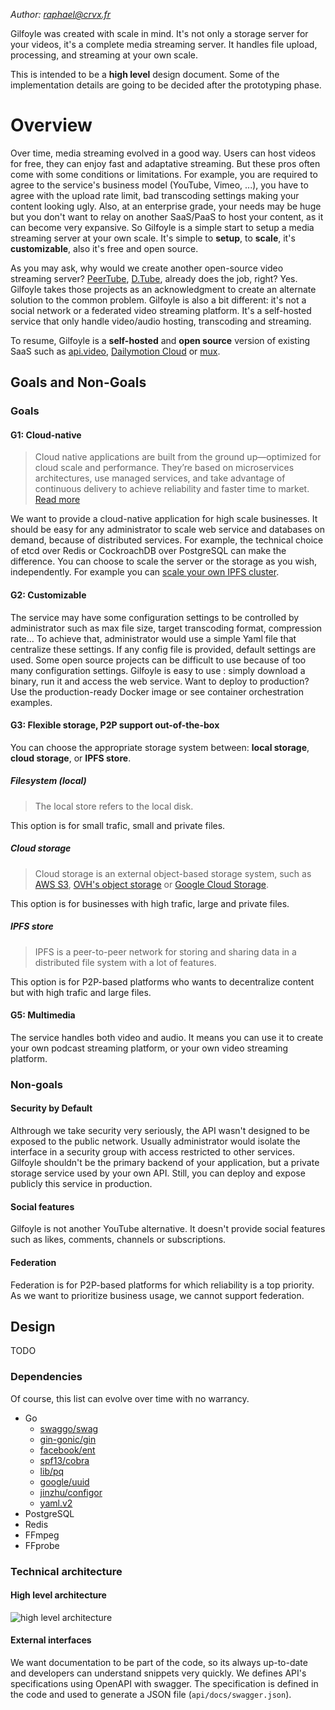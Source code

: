 *Author: raphael@crvx.fr*

Gilfoyle was created with scale in mind. It's not only a storage server for your videos, it's a complete media streaming server. It handles file upload, processing, and streaming at your own scale.

This is intended to be a **high level** design document. Some of the implementation details are going to be decided after the prototyping phase.

# Overview

Over time, media streaming evolved in a good way. Users can host videos for free, they can enjoy fast and adaptative streaming. But these pros often come with some conditions or limitations. For example, you are required to agree to the service's business model (YouTube, Vimeo, ...), you have to agree with the upload rate limit, bad transcoding settings making your content looking ugly. Also, at an enterprise grade, your needs may be huge but you don't want to relay on another SaaS/PaaS to host your content, as it can become very expansive. So Gilfoyle is a simple start to setup a media streaming server at your own scale. It's simple to **setup**, to **scale**, it's **customizable**, also it's free and open source.

As you may ask, why would we create another open-source video streaming server? [PeerTube](https://github.com/Chocobozzz/PeerTube), [D.Tube](https://d.tube/), already does the job, right? Yes. Gilfoyle takes those projects as an acknowledgment to create an alternate solution to the common problem. Gilfoyle is also a bit different: it's not a social network or a federated video streaming platform. It's a self-hosted service that only handle video/audio hosting, transcoding and streaming.

To resume, Gilfoyle is a **self-hosted** and **open source** version of existing SaaS such as [api.video](https://api.video/), [Dailymotion Cloud](https://dmcloud.net/) or [mux](https://mux.com/).

## Goals and Non-Goals

### Goals

#### G1: Cloud-native

> Cloud native applications are built from the ground up—optimized for cloud scale and performance. They’re based on microservices architectures, use managed services, and take advantage of continuous delivery to achieve reliability and faster time to market. [Read more](https://azure.microsoft.com/en-us/overview/cloudnative/)

We want to provide a cloud-native application for high scale businesses. It should be easy for any administrator to scale web service and databases on demand, because of distributed services. For example, the technical choice of etcd over Redis or CockroachDB over PostgreSQL can make the difference. You can choose to scale the server or the storage as you wish, independently. For example you can [scale your own IPFS cluster](https://cluster.ipfs.io/).
#### G2: Customizable

The service may have some configuration settings to be controlled by administrator such as max file size, target transcoding format, compression rate... To achieve that, administrator would use a simple Yaml file that centralize these settings. If any config file is provided, default settings are used. Some open source projects can be difficult to use because of too many configuration settings. Gilfoyle is easy to use : simply download a binary, run it and access the web service. Want to deploy to production? Use the production-ready Docker image or see container orchestration examples.

#### G3: Flexible storage, P2P support out-of-the-box

You can choose the appropriate storage system between: **local storage**, **cloud storage**, or **IPFS store**.

##### Filesystem (local)

> The local store refers to the local disk.

This option is for small trafic, small and private files.

##### Cloud storage

> Cloud storage is an external object-based storage system, such as [AWS S3](https://aws.amazon.com/s3/), [OVH's object storage](https://www.ovhcloud.com/en-gb/public-cloud/object-storage/) or [Google Cloud Storage](https://cloud.google.com/storage/).

This option is for businesses with high trafic, large and private files.

##### IPFS store

> IPFS is a peer-to-peer network for storing and sharing data in a distributed file system with a lot of features.

This option is for P2P-based platforms who wants to decentralize content but with high trafic and large files.

#### G5: Multimedia

The service handles both video and audio. It means you can use it to create your own podcast streaming platform, or your own video streaming platform.

### Non-goals

#### Security by Default

Althrough we take security very seriously, the API wasn't designed to be exposed to the public network. Usually administrator would isolate the interface in a security group with access restricted to other services. Gilfoyle shouldn't be the primary backend of your application, but a private storage service used by your own API. Still, you can deploy and expose publicly this service in production.

#### Social features

Gilfoyle is not another YouTube alternative. It doesn't provide social features such as likes, comments, channels or subscriptions.

#### Federation

Federation is for P2P-based platforms for which reliability is a top priority. As we want to prioritize business usage, we cannot support federation.

## Design

TODO

### Dependencies

Of course, this list can evolve over time with no warrancy.

- Go
  - [swaggo/swag](https://github.com/swaggo/swag)
  - [gin-gonic/gin](https://github.com/gin-gonic/gin)
  - [facebook/ent](https://github.com/facebook/ent)
  - [spf13/cobra](https://github.com/spf13/cobra)
  - [lib/pq](https://github.com/lib/pq)
  - [google/uuid](https://github.com/google/uuid)
  - [jinzhu/configor](https://github.com/jinzhu/configor)
  - [yaml.v2](https://github.com/go-yaml)
- PostgreSQL
- Redis
- FFmpeg
- FFprobe

### Technical architecture

#### High level architecture

![high level architecture](https://i.imgur.com/jlGOijy.png)

#### External interfaces

We want documentation to be part of the code, so its always up-to-date and developers can understand snippets very quickly. We defines API's specifications using OpenAPI with swagger. The specification is defined in the code and used to generate a JSON file (`api/docs/swagger.json`).
